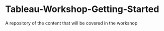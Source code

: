# Tableau-Workshop-Getting-Started
A repository of the content that will be covered in the workshop
